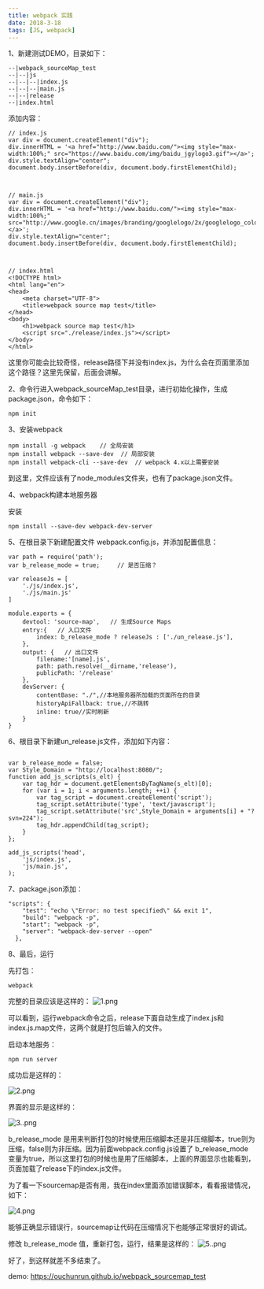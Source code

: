 ```yaml
---
title: webpack 实践
date: 2018-3-18
tags: [JS, webpack] 
---
```



1、新建测试DEMO，目录如下：

```
--|webpack_sourceMap_test
--|--|js
--|--|--|index.js
--|--|--|main.js
--|--|release
--|index.html
```

<!--more-->


添加内容：

```
// index.js
var div = document.createElement("div");
div.innerHTML = '<a href="http://www.baidu.com/"><img style="max-width:100%;" src="https://www.baidu.com/img/baidu_jgylogo3.gif"></a>';
div.style.textAlign="center";
document.body.insertBefore(div, document.body.firstElementChild);



// main.js
var div = document.createElement("div");
div.innerHTML = '<a href="http://www.baidu.com/"><img style="max-width:100%;" src="http://www.google.cn/images/branding/googlelogo/2x/googlelogo_color_272x92dp.png"></a>';
div.style.textAlign="center";
document.body.insertBefore(div, document.body.firstElementChild);



// index.html
<!DOCTYPE html>
<html lang="en">
<head>
    <meta charset="UTF-8">
    <title>webpack source map test</title>
</head>
<body>
    <h1>webpack source map test</h1>
    <script src="./release/index.js"></script>
</body>
</html>

```
这里你可能会比较奇怪，release路径下并没有index.js，为什么会在页面里添加这个路径？这里先保留，后面会讲解。



2、命令行进入webpack_sourceMap_test目录，进行初始化操作，生成package.json，命令如下：
```
npm init
```

3、安装webpack
```
npm install -g webpack    // 全局安装
npm install webpack --save-dev  // 局部安装
npm install webpack-cli --save-dev  // webpack 4.x以上需要安装
```

到这里，文件应该有了node_modules文件夹，也有了package.json文件。


4、webpack构建本地服务器

安装
```
npm install --save-dev webpack-dev-server
```



5、在根目录下新建配置文件 webpack.config.js，并添加配置信息：

```
var path = require('path');
var b_release_mode = true;     // 是否压缩？

var releaseJs = [
    './js/index.js',
    './js/main.js'
]

module.exports = {
    devtool: 'source-map',   // 生成Source Maps
    entry:{   // 入口文件
        index: b_release_mode ? releaseJs : ['./un_release.js'],
    },
    output: {   // 出口文件  
        filename:'[name].js',
        path: path.resolve(__dirname,'release'),
        publicPath: '/release'
    },
    devServer: {
        contentBase: "./",//本地服务器所加载的页面所在的目录
        historyApiFallback: true,//不跳转
        inline: true//实时刷新
    }
}  
```

6、根目录下新建un_release.js文件，添加如下内容：
```

var b_release_mode = false;
var Style_Domain = "http://localhost:8080/";
function add_js_scripts(s_elt) {
    var tag_hdr = document.getElementsByTagName(s_elt)[0];
    for (var i = 1; i < arguments.length; ++i) {
        var tag_script = document.createElement('script');
        tag_script.setAttribute('type', 'text/javascript');
        tag_script.setAttribute('src',Style_Domain + arguments[i] + "?svn=224");
        tag_hdr.appendChild(tag_script);
    }
};

add_js_scripts('head',
    'js/index.js',
    'js/main.js',
);

```

7、package.json添加：
```
"scripts": {
    "test": "echo \"Error: no test specified\" && exit 1",
    "build": "webpack -p",
    "start": "webpack -p",
    "server": "webpack-dev-server --open"
  },
```

8、最后，运行

先打包：
```
webpack  
```

完整的目录应该是这样的：
![1.png](https://i.loli.net/2019/03/18/5c8f0b896daf6.png)


可以看到，运行webpack命令之后，release下面自动生成了index.js和index.js.map文件，这两个就是打包后输入的文件。


启动本地服务：
```
npm run server    
```

成功后是这样的：

![2.png](https://i.loli.net/2019/03/18/5c8f0b8988a80.png)

界面的显示是这样的：

![3..png](https://i.loli.net/2019/03/18/5c8f0b898fc71.png)

b_release_mode 是用来判断打包的时候使用压缩脚本还是非压缩脚本，true则为压缩，false则为非压缩。因为前面webpack.config.js设置了 b_release_mode 变量为true，所以这里打包的时候也是用了压缩脚本，上面的界面显示也能看到，页面加载了release下的index.js文件。


为了看一下sourcemap是否有用，我在index里面添加错误脚本，看看报错情况，如下：

![4.png](https://i.loli.net/2019/03/18/5c8f0b898abc5.png)

能够正确显示错误行，sourcemap让代码在压缩情况下也能够正常很好的调试。




修改 b_release_mode 值，重新打包，运行，结果是这样的：
![5..png](https://i.loli.net/2019/03/18/5c8f0b89a261e.png)

好了，到这样就差不多结束了。

demo: https://ouchunrun.github.io/webpack_sourcemap_test

